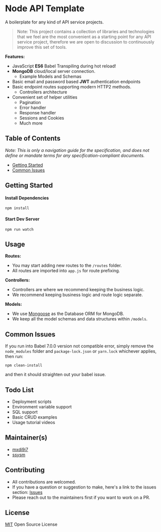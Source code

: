 # Node API Template

A boilerplate for any kind of API service projects.

> Note: This project contains a collection of libraries and technologies that we feel are the most convenient as a starting point for any API service project, therefore we are open to discussion to continuously improve this set of tools.

**Features:**
  - JavaScript **ES6** Babel Transpiling during hot reload!
  - **MongoDB** cloud/local server connection.
    - Example Models and Schemas
  - Basic email and password based **JWT** authentication endpoints
  - Basic endpoint routes supporting modern HTTP2 methods.
    - Controllers architecture
  - Convenient set of helper utilities
    - Pagination
    - Error handler
    - Response handler
    - Sessions and Cookies
    - Much more


## Table of Contents

_Note: This is only a navigation guide for the specification, and does not define or mandate terms for any specification-compliant documents._

- [Getting Started](#getting-started)
- [Common Issues](#common-issues)

## Getting Started

#### Install Dependencies
```
npm install
```

#### Start Dev Server
```
npm run watch
```

## Usage

**Routes:**
- You may start adding new routes to the `/routes` folder.
- All routes are imported into `app.js` for route prefixing.

**Controllers:**
- Controllers are where we recommend keeping the business logic.
- We recommend keeping business logic and route logic separate.

**Models:**
- We use [Mongoose](https://mongoosejs.com/) as the Database ORM for MongoDB.
- We keep all the model schemas and data structures within `/models`.

## Common Issues
If you run into Babel 7.0.0 version not compatible error, simply remove the `node_modules` folder and `package-lock.json` or `yarn.lock` whichever applies, then run:
```
npm clean-install
```

and then it should straighten out your babel issue.

## Todo List
- Deployment scripts
- Environment variable support
- SQL support
- Basic CRUD examples
- Usage tutorial videos

## Maintainer(s)

- [mxdi9i7](https://github.com/mxdi9i7)
- [ssysm](https://github.com/ssysm)


## Contributing
- All contributions are welcomed.
- If you have a question or suggestion to make, here's a link to the issues section: [Issues](https://github.com/mxdi9i7/node-api-template/issues)
- Please reach out to the maintainers first if you want to work on a PR.

## License

[MIT](./LICENSE) Open Source License
